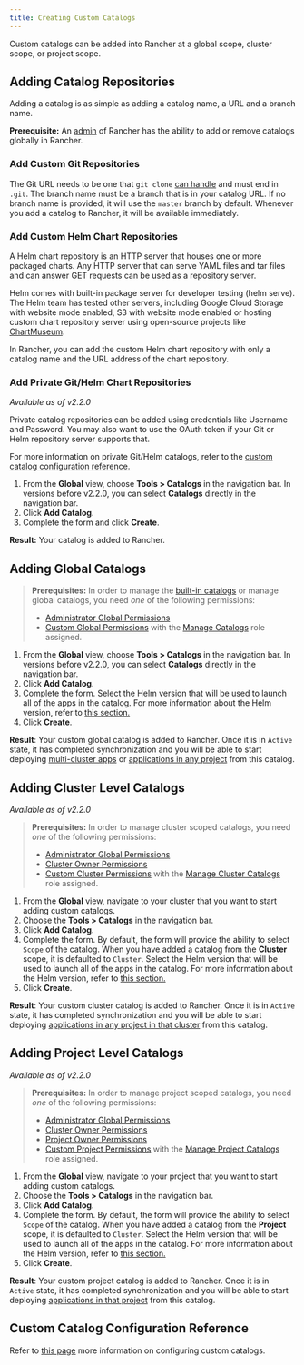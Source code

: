```yaml
---
title: Creating Custom Catalogs
---
```


Custom catalogs can be added into Rancher at a global scope, cluster scope, or project scope.

## Adding Catalog Repositories

Adding a catalog is as simple as adding a catalog name, a URL and a branch name.

**Prerequisite:** An [admin](../../advanced-user-guides/authentication-permissions-and-global-configuration/manage-role-based-access-control-rbac/global-permissions.md) of Rancher has the ability to add or remove catalogs globally in Rancher.

### Add Custom Git Repositories
The Git URL needs to be one that `git clone` [can handle](https://git-scm.com/docs/git-clone#_git_urls_a_id_urls_a) and must end in `.git`. The branch name must be a branch that is in your catalog URL. If no branch name is provided, it will use the `master` branch by default. Whenever you add a catalog to Rancher, it will be available immediately.

### Add Custom Helm Chart Repositories

A Helm chart repository is an HTTP server that houses one or more packaged charts. Any HTTP server that can serve YAML files and tar files and can answer GET requests can be used as a repository server.

Helm comes with built-in package server for developer testing (helm serve). The Helm team has tested other servers, including Google Cloud Storage with website mode enabled, S3 with website mode enabled or hosting custom chart repository server using open-source projects like [ChartMuseum](https://github.com/helm/chartmuseum).

In Rancher, you can add the custom Helm chart repository with only a catalog name and the URL address of the chart repository.

### Add Private Git/Helm Chart Repositories
_Available as of v2.2.0_

Private catalog repositories can be added using credentials like Username and Password. You may also want to use the OAuth token if your Git or Helm repository server supports that.

For more information on private Git/Helm catalogs, refer to the [custom catalog configuration reference.](./catalog-config.md)

 1. From the **Global** view, choose **Tools > Catalogs** in the navigation bar. In versions before v2.2.0, you can select **Catalogs** directly in the navigation bar.
 2. Click **Add Catalog**.
 3. Complete the form and click **Create**.

 **Result:** Your catalog is added to Rancher.

## Adding Global Catalogs

>**Prerequisites:** In order to manage the [built-in catalogs](./built-in.md) or manage global catalogs, you need _one_ of the following permissions:
>
>- [Administrator Global Permissions](../../advanced-user-guides/authentication-permissions-and-global-configuration/manage-role-based-access-control-rbac/global-permissions.md)
>- [Custom Global Permissions](../../advanced-user-guides/authentication-permissions-and-global-configuration/manage-role-based-access-control-rbac/global-permissions.md#custom-global-permissions) with the [Manage Catalogs](../../advanced-user-guides/authentication-permissions-and-global-configuration/manage-role-based-access-control-rbac/global-permissions.md) role assigned.

 1. From the **Global** view, choose **Tools > Catalogs** in the navigation bar. In versions before v2.2.0, you can select **Catalogs** directly in the navigation bar.
 2. Click **Add Catalog**.
 3. Complete the form. Select the Helm version that will be used to launch all of the apps in the catalog. For more information about the Helm version, refer to [this section.](../../../pages-for-subheaders/helm-charts-in-rancher.md#catalog-helm-deployment-versions)
4. Click **Create**.

 **Result**: Your custom global catalog is added to Rancher. Once it is in `Active` state, it has completed synchronization and you will be able to start deploying [multi-cluster apps](../deploy-apps-across-clusters.md) or [applications in any project](./launching-apps.md) from this catalog.

## Adding Cluster Level Catalogs

_Available as of v2.2.0_

>**Prerequisites:** In order to manage cluster scoped catalogs, you need _one_ of the following permissions:
>
>- [Administrator Global Permissions](../../advanced-user-guides/authentication-permissions-and-global-configuration/manage-role-based-access-control-rbac/global-permissions.md)
>- [Cluster Owner Permissions](../../advanced-user-guides/authentication-permissions-and-global-configuration/manage-role-based-access-control-rbac/cluster-and-project-roles.md#cluster-roles)
>- [Custom Cluster Permissions](../../advanced-user-guides/authentication-permissions-and-global-configuration/manage-role-based-access-control-rbac/cluster-and-project-roles.md#cluster-roles) with the [Manage Cluster Catalogs](../../advanced-user-guides/authentication-permissions-and-global-configuration/manage-role-based-access-control-rbac/cluster-and-project-roles.md#cluster-role-reference) role assigned.

1. From the **Global** view, navigate to your cluster that you want to start adding custom catalogs.
2. Choose the **Tools > Catalogs** in the navigation bar.
2. Click **Add Catalog**.
3. Complete the form. By default, the form will provide the ability to select `Scope` of the catalog. When you have added a catalog from the **Cluster** scope, it is defaulted to `Cluster`. Select the Helm version that will be used to launch all of the apps in the catalog. For more information about the Helm version, refer to [this section.](../../../pages-for-subheaders/helm-charts-in-rancher.md#catalog-helm-deployment-versions)
5. Click **Create**.

**Result**: Your custom cluster catalog is added to Rancher. Once it is in `Active` state, it has completed synchronization and you will be able to start deploying  [applications in any project in that cluster](../../../pages-for-subheaders/helm-charts-in-rancher.md) from this catalog.

## Adding Project Level Catalogs

_Available as of v2.2.0_

>**Prerequisites:** In order to manage project scoped catalogs, you need _one_ of the following permissions:
>
>- [Administrator Global Permissions](../../advanced-user-guides/authentication-permissions-and-global-configuration/manage-role-based-access-control-rbac/global-permissions.md)
>- [Cluster Owner Permissions](../../advanced-user-guides/authentication-permissions-and-global-configuration/manage-role-based-access-control-rbac/cluster-and-project-roles.md#cluster-roles)
>- [Project Owner Permissions](../../advanced-user-guides/authentication-permissions-and-global-configuration/manage-role-based-access-control-rbac/cluster-and-project-roles.md#project-roles)
>- [Custom Project Permissions](../../advanced-user-guides/authentication-permissions-and-global-configuration/manage-role-based-access-control-rbac/cluster-and-project-roles.md#cluster-roles) with the [Manage Project Catalogs](../../advanced-user-guides/authentication-permissions-and-global-configuration/manage-role-based-access-control-rbac/cluster-and-project-roles.md#project-role-reference) role assigned.

1. From the **Global** view, navigate to your project that you want to start adding custom catalogs.
2. Choose the **Tools > Catalogs** in the navigation bar.
2. Click **Add Catalog**.
3. Complete the form. By default, the form will provide the ability to select `Scope` of the catalog. When you have added a catalog from the **Project** scope, it is defaulted to `Cluster`. Select the Helm version that will be used to launch all of the apps in the catalog. For more information about the Helm version, refer to [this section.](../../../pages-for-subheaders/helm-charts-in-rancher.md#catalog-helm-deployment-versions)
5. Click **Create**.

**Result**: Your custom project catalog is added to Rancher. Once it is in `Active` state, it has completed synchronization and you will be able to start deploying  [applications in that project](../../../pages-for-subheaders/helm-charts-in-rancher.md) from this catalog.

## Custom Catalog Configuration Reference

Refer to [this page](./catalog-config.md) more information on configuring custom catalogs.